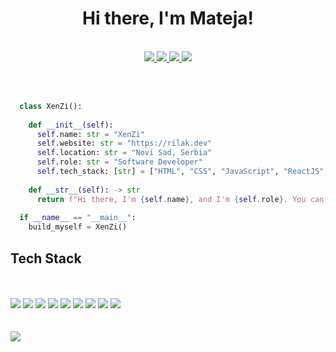 <h1 align="center">Hi there, I'm Mateja!</h1>
<br>
<div align="center">
  <a href="mailto:rilakmateja@gmail.com">
    <img src="https://img.shields.io/badge/Gmail-D14836?style=for-the-badge&logo=gmail&logoColor=white" />
  </a>
  <a href="https://www.linkedin.com/in/matejarilak/" target="_blank">
    <img src="https://img.shields.io/badge/LinkedIn-0077B5?style=for-the-badge&logo=linkedin&logoColor=white" />
  </a>
  <a href="https://www.instagram.com/rixenzii/" target="_blank">
    <img src="https://img.shields.io/badge/Instagram-E4405F?style=for-the-badge&logo=instagram&logoColor=white" />
  </a>
  <a href="https://rilak.dev" target="_blank">
    <img src='https://img.shields.io/badge/Portfolio-%23000000.svg?style=for-the-badge&logo=firefox&logoColor=#FF7139'>
  </a>
</div>
<br>
<br>

```python

  class XenZi():
  
    def __init__(self):
      self.name: str = "XenZi"
      self.website: str = "https://rilak.dev"
      self.location: str = "Novi Sad, Serbia"
      self.role: str = "Software Developer"
      self.tech_stack: [str] = ["HTML", "CSS", "JavaScript", "ReactJS", "Python", "NodeJS", "Java", "MongoDB", "MySQL"]
    
    def __str__(self): -> str
      return f"Hi there, I'm {self.name}, and I'm {self.role}. You can check me out at the {self.website}"
      
  if __name__ == "__main__":
    build_myself = XenZi()
```

<h2 align="left">Tech Stack</h2>
<br>
<br>
<div align="left">
  <img src="https://img.shields.io/badge/Python-FFD43B?style=for-the-badge&logo=python&logoColor=darkgreen" />
  <img src="https://img.shields.io/badge/HTML5-E34F26?style=for-the-badge&logo=html5&logoColor=white" />
  <img src="https://img.shields.io/badge/CSS3-1572B6?style=for-the-badge&logo=css3&logoColor=white" />
  <img src="https://img.shields.io/badge/JavaScript-323330?style=for-the-badge&logo=javascript&logoColor=F7DF1E" />
  <img src="https://img.shields.io/badge/Java-ED8B00?style=for-the-badge&logo=java&logoColor=white" />
  <img src="https://img.shields.io/badge/MongoDB-white?style=for-the-badge&logo=mongodb&logoColor=4EA94B" />
  <img src="https://img.shields.io/badge/MySQL-00000F?style=for-the-badge&logo=mysql&logoColor=white" />
  <img src="https://img.shields.io/badge/Node.js-339933?style=for-the-badge&logo=nodedotjs&logoColor=white" />
  <img src="https://img.shields.io/badge/React-20232A?style=for-the-badge&logo=react&logoColor=61DAFB" />
</div>
<br>
<br>
<div align="left">
  <img src="https://github-readme-stats.vercel.app/api/top-langs/?username=XenZi" />
</div>
